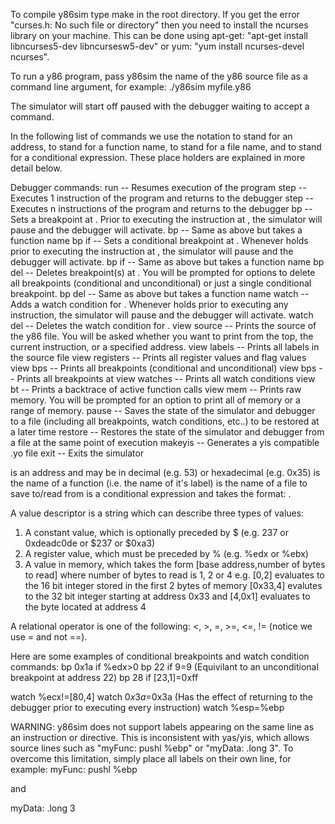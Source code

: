 To compile y86sim type make in the root directory. If you get the error "curses.h: No such file or directory" then you need to install the ncurses library on your machine. This can be done using apt-get: "apt-get install libncurses5-dev libncursesw5-dev" or yum: "yum install ncurses-devel ncurses".

To run a y86 program, pass y86sim the name of the y86 source file as a command line argument, for example: ./y86sim myfile.y86

The simulator will start off paused with the debugger waiting to accept a command.

In the following list of commands we use the notation <addr> to stand for an address, <func name> to stand for a function name, <file name> to stand for a file name, and <cond expr> to stand for a conditional expression. These place holders are explained in more detail below.

Debugger commands:
 run -- Resumes execution of the program
 step -- Executes 1 instruction of the program and returns to the debugger
 step <n> -- Executes n instructions of the program and returns to the debugger
 bp <addr> -- Sets a breakpoint at <addr>. Prior to executing the instruction at <addr>, the simulator will pause and the debugger will activate.
 bp <func name> -- Same as above but takes a function name
 bp <addr> if <cond expr> -- Sets a conditional breakpoint at <addr>. Whenever <cond expr> holds prior to executing the instruction at <addr>, the simulator will pause and the debugger will activate.
 bp <func name> if <cond expr> -- Same as above but takes a function name
 bp <addr> del -- Deletes breakpoint(s) at <addr>. You will be prompted for options to delete all breakpoints (conditional and unconditional) or just a single conditional breakpoint.
 bp <func name> del -- Same as above but takes a function name
 watch <cond expr> -- Adds a watch condition for <cond expr>. Whenever <cond expr> holds prior to executing any instruction, the simulator will pause and the debugger will activate.
 watch <cond expr> del -- Deletes the watch condition for <cond expr>. 
 view source -- Prints the source of the y86 file. You will be asked whether you want to print from the top, the current instruction, or a specified address.
 view labels -- Prints all labels in the source file
 view registers -- Prints all register values and flag values
 view bps -- Prints all breakpoints (conditional and unconditional)
 view bps <addr> -- Prints all breakpoints at <addr>
 view watches -- Prints all watch conditions
 view bt -- Prints a backtrace of active function calls
 view mem -- Prints raw memory. You will be prompted for an option to print all of memory or a range of memory.
 pause <file name> -- Saves the state of the simulator and debugger to a file (including all breakpoints, watch conditions, etc..) to be restored at a later time
 restore <file name> -- Restores the state of the simulator and debugger from a file at the same point of execution
 makeyis <file name> -- Generates a yis compatible .yo file
 exit -- Exits the simulator

<addr> is an address and may be in decimal (e.g. 53) or hexadecimal (e.g. 0x35)
<func name> is the name of a function (i.e. the name of it's label)
<file name> is the name of a file to save to/read from
<cond expr> is a conditional expression and takes the format: <value descriptor><relational operator><value descriptor>.

A value descriptor is a string which can describe three types of values:
 1) A constant value, which is optionally preceded by $ (e.g. 237 or 0xdeadc0de or $237 or $0xa3)
 2) A register value, which must be preceded by % (e.g. %edx or %ebx)
 3) A value in memory, which takes the form [base address,number of bytes to read]
         where number of bytes to read is 1, 2 or 4
	 e.g. [0,2] evaluates to the 16 bit integer stored in the first 2 bytes of memory
	      [0x33,4] evalutes to the 32 bit integer starting at address 0x33
          and [4,0x1] evaluates to the byte located at address 4

A relational operator is one of the following: <, >, =, >=, <=, != (notice we use = and not ==).

Here are some examples of conditional breakpoints and watch condition commands:
 bp 0x1a if %edx>0
 bp 22 if 9=9 (Equivilant to an unconditional breakpoint at address 22)
 bp 28 if [23,1]=0xff

 watch %ecx!=[80,4]
 watch $0x3a=$0x3a (Has the effect of returning to the debugger prior to executing every instruction)
 watch %esp=%ebp

WARNING: y86sim does not support labels appearing on the same line as an instruction or directive. This is inconsistent with yas/yis, which allows source lines such as "myFunc: pushl %ebp" or "myData: .long 3". To overcome this limitation, simply place all labels on their own line, for example:
myFunc:
  pushl %ebp

and

myData:
  .long 3
